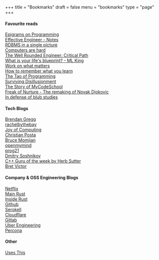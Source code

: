 +++
title = "Bookmarks"
draft = false
menu = "bookmarks"
type = "page"
+++

#### Favourite reads
[Epigrams on Programming](https://gist.github.com/camdez/812824ed9d48df14604d)\
[Effective Engineer - Notes](https://gist.github.com/rondy/af1dee1d28c02e9a225ae55da2674a6f) \
[RDBMS in a single picture](https://medium.com/@iljamoisejevs/relational-database-in-a-single-picture-dcc5685a4105) \
[Computers are hard](https://medium.com/computers-are-hard/computers-are-hard-ed82bccc5c87)\
[The Well Rounded Engineer: Critical Path](https://speakerdeck.com/swanandp/the-well-rounded-engineer)\
[What is your life's blueprint? - ML King](https://projects.seattletimes.com/mlk/words-blueprint.html) \
[Work on what matters](https://staffeng.com/guides/work-on-what-matters) \
[How to remember what you learn](https://vasilishynkarenka.com/learning/) \
[The Tao of Programming](https://www.mit.edu/~xela/tao.html)\
[Surviving Disillusionment](https://www.spakhm.com/p/surviving-disillusionment)\
[The Story of MyCodeSchool](https://www.freecodecamp.org/news/mycodeschool-youtube-channel-history/) \
[Freak of Nurture - The remaking of Novak Djokovic](https://www.espn.in/tennis/story/_/id/8132800/has-novak-djokovic-become-fittest-athlete-ever-espn-magazine)\
[In defense of blub studies](https://www.benkuhn.net/blub/)


#### Tech Blogs
[Brendan Gregg](http://www.brendangregg.com/blog/index.html) \
[rachelbythebay](https://rachelbythebay.com/) \
[Joy of Computing](https://joy.recurse.com/) \
[Christian Posta](https://blog.christianposta.com/posts/) \
[Bruce Momjian](https://momjian.us/main/blogs/pgblog/2020.html)\
[openmymind](https://www.openmymind.io/)\
[prog21](https://prog21.dadgum.com/)\
[Dmitry Soshnikov](http://dmitrysoshnikov.com/)\
[C++ Guru of the week by Herb Sutter](http://www.gotw.ca/gotw/index.htm)\
[Bret Victor](http://worrydream.com/)

#### Company & OSS Engineering Blogs
[Netflix](https://netflixtechblog.com/ ) \
[Main Rust](https://blog.rust-lang.org/)\
[Inside Rust](https://blog.rust-lang.org/inside-rust/index.html)\
[Github](https://github.blog/) \
[Serokell](https://serokell.io/blog) \
[Cloudflare](https://blog.cloudflare.com/) \
[Gitlab](https://about.gitlab.com/blog/) \
[Uber Engineering](https://eng.uber.com/) \
[Percona](https://www.percona.com/blog/)

#### Other
[Uses This](https://usesthis.com/)